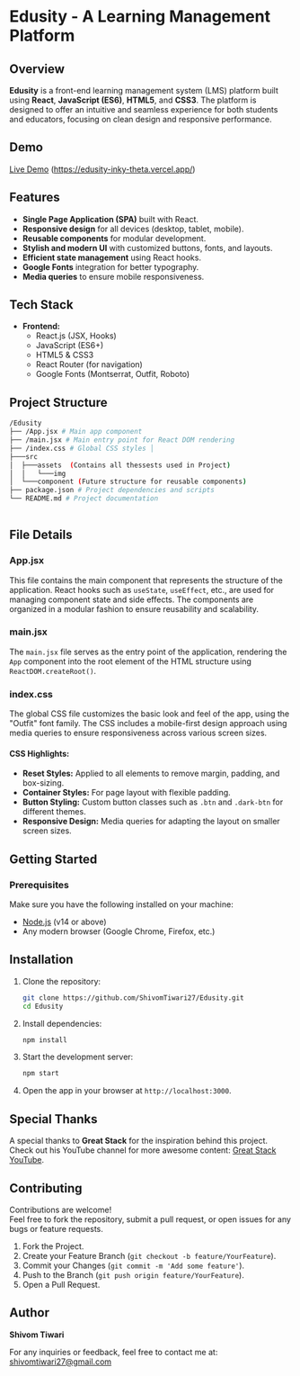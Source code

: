 # Edusity - A Learning Management Platform

## Overview

**Edusity** is a front-end learning management system (LMS) platform built using **React**, **JavaScript (ES6)**, **HTML5**, and **CSS3**. The platform is designed to offer an intuitive and seamless experience for both students and educators, focusing on clean design and responsive performance.

## Demo

[Live Demo](#) (https://edusity-inky-theta.vercel.app/)


## Features

- **Single Page Application (SPA)** built with React.
- **Responsive design** for all devices (desktop, tablet, mobile).
- **Reusable components** for modular development.
- **Stylish and modern UI** with customized buttons, fonts, and layouts.
- **Efficient state management** using React hooks.
- **Google Fonts** integration for better typography.
- **Media queries** to ensure mobile responsiveness.

## Tech Stack

- **Frontend:**
  - React.js (JSX, Hooks)
  - JavaScript (ES6+)
  - HTML5 & CSS3
  - React Router (for navigation)
  - Google Fonts (Montserrat, Outfit, Roboto)

## Project Structure
```bash
/Edusity
├── /App.jsx # Main app component
├── /main.jsx # Main entry point for React DOM rendering
├── /index.css # Global CSS styles │
├───src
│  ├───assets  (Contains all thessests used in Project)
│  │   └───img
│  └───component (Future structure for reusable components)
├── package.json # Project dependencies and scripts
└── README.md # Project documentation
   
```


## File Details

### App.jsx

This file contains the main component that represents the structure of the application. React hooks such as `useState`, `useEffect`, etc., are used for managing component state and side effects. The components are organized in a modular fashion to ensure reusability and scalability.

### main.jsx

The `main.jsx` file serves as the entry point of the application, rendering the `App` component into the root element of the HTML structure using `ReactDOM.createRoot()`.

### index.css

The global CSS file customizes the basic look and feel of the app, using the "Outfit" font family. The CSS includes a mobile-first design approach using media queries to ensure responsiveness across various screen sizes.

#### CSS Highlights:

- **Reset Styles:** Applied to all elements to remove margin, padding, and box-sizing.
- **Container Styles:** For page layout with flexible padding.
- **Button Styling:** Custom button classes such as `.btn` and `.dark-btn` for different themes.
- **Responsive Design:** Media queries for adapting the layout on smaller screen sizes.

## Getting Started

### Prerequisites

Make sure you have the following installed on your machine:

- [Node.js](https://nodejs.org/) (v14 or above)
- Any modern browser (Google Chrome, Firefox, etc.)

## Installation

1. Clone the repository:

    ```bash
    git clone https://github.com/ShivomTiwari27/Edusity.git
    cd Edusity
    ```

2. Install dependencies:

    ```bash
    npm install
    ```

3. Start the development server:

    ```bash
    npm start
    ```

4. Open the app in your browser at `http://localhost:3000`.

## Special Thanks

A special thanks to **Great Stack** for the inspiration behind this project.  
Check out his YouTube channel for more awesome content: [Great Stack YouTube](https://www.youtube.com/@GreatStackDev).

## Contributing

Contributions are welcome!  
Feel free to fork the repository, submit a pull request, or open issues for any bugs or feature requests.

1. Fork the Project.
2. Create your Feature Branch (`git checkout -b feature/YourFeature`).
3. Commit your Changes (`git commit -m 'Add some feature'`).
4. Push to the Branch (`git push origin feature/YourFeature`).
5. Open a Pull Request.

## Author

**Shivom Tiwari**  

For any inquiries or feedback, feel free to contact me at:  
[shivomtiwari27@gmail.com](mailto:shivomtiwari27@gmail.com)

